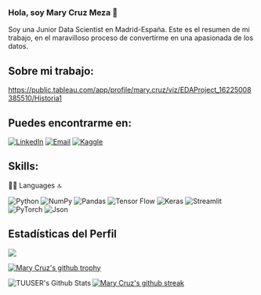 ### Hola, soy Mary Cruz Meza  👋

Soy una Junior Data Scientist en Madrid-España.
Este es el resumen de mi trabajo, en el maravilloso proceso de convertirme en una apasionada de los datos. 

## Sobre mi trabajo: 
https://public.tableau.com/app/profile/mary.cruz/viz/EDAProject_16225008385510/Historia1

## Puedes encontrarme en: 

[![LinkedIn](https://img.shields.io/badge/LinkedIn-0077B5?style=for-the-badge&logo=linkedin&logoColor=white)](https://www.linkedin.com/in/marycruzmezarivas/) [![Email](https://img.shields.io/badge/marycruzmezar@gmail.com-EA4335?style=for-the-badge&logo=gmail&logoColor=BB001B&labelColor=FBBC05)](mailto:marycruzmezar@gmail.com) [![Kaggle](https://img.shields.io/badge/Kaggle-20BEFF?style=for-the-badge&logo=Kaggle&logoColor=white)](https://www.kaggle.com/marycruz11/)




## Skills: 
👩‍💻 Languages 🔝

![Python](https://img.shields.io/badge/python-306998?style=for-the-badge&logo=python&logoColor=306998&labelColor=FFD43B)
![NumPy](https://img.shields.io/badge/numpy-%23013243.svg?style=for-the-badge&logo=numpy&logoColor=white)
![Pandas](https://img.shields.io/badge/pandas-%23150458.svg?style=for-the-badge&logo=pandas&logoColor=white)
![Tensor Flow](https://img.shields.io/badge/TensorFlow-FF6F00?style=for-the-badge&logo=TensorFlow&logoColor=white)
![Keras](https://img.shields.io/badge/Keras-D00000?style=for-the-badge&logo=Keras&logoColor=white)
![Streamlit](https://img.shields.io/badge/Streamlit-FF4B4B?style=for-the-badge&logo=Streamlit&logoColor=white)
![PyTorch](https://img.shields.io/badge/PyTorch-EE4C2C?style=for-the-badge&logo=PyTorch&logoColor=white)
![Json](https://img.shields.io/badge/json-5E5C5C?style=for-the-badge&logo=json&logoColor=white)


## Estadísticas del Perfil

<img src="https://komarev.com/ghpvc/?username=Marycruz1189"/>

[![Mary Cruz's github trophy](https://github-profile-trophy.vercel.app/?username=Marycruz1189&row=1)](https://github.com/Marycruz1189/github-profile-trophy)

<img align="left" alt="TUUSER's Github Stats" src="https://github-readme-stats.vercel.app/api?username=Marycruz1189&show_icons=true&hide_border=true" />

[![Mary Cruz's github streak](https://github-readme-streak-stats.herokuapp.com/?user=Marycruz1189&theme=blue-green)](https://github.com/Marycruz1189/github-readme-streak-stats)



